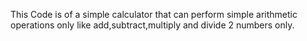 This Code is of a simple calculator that can perform simple arithmetic operations only like add,subtract,multiply and divide 2 numbers only.
